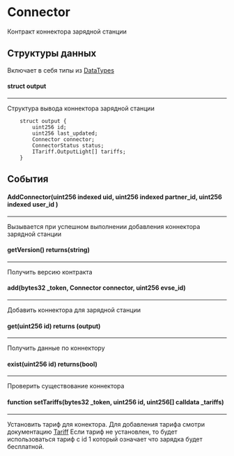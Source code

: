 # Connector
Контракт коннектора зарядной станции

## Структуры данных

Включает в себя типы из [DataTypes](./DataTypes.md)

#### struct output
---
Структура вывода коннектора зарядной станции

```
    struct output {
        uint256 id;
        uint256 last_updated;
        Connector connector;
        ConnectorStatus status;
        ITariff.OutputLight[] tariffs;
    }
```
## События

#### AddConnector(uint256 indexed uid, uint256 indexed partner_id, uint256 indexed user_id )
---
Вызывается при успешном выполнении добавления коннектора зарядной станции
    
#### getVersion() returns(string)
---
Получить версию контракта

#### add(bytes32 _token, Connector connector, uint256 evse_id)
---
Добавить коннектора для зарядной станции

#### get(uint256 id) returns (output)
---
Получить данные по коннектору

#### exist(uint256 id) returns(bool)
---
Проверить существование коннектора

#### function setTariffs(bytes32 _token, uint256 id, uint256[] calldata _tariffs)
---
Установить тариф для конектора.  Для добавления тарифа смотри документацию [Tariff](./Tariff.md)
Если тариф не установлен, то будет использоваться тариф с id 1 который означает что зарядка будет бесплатной.